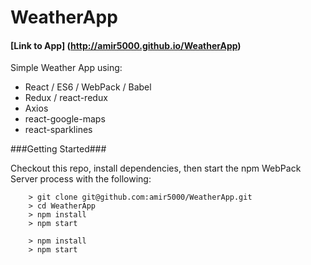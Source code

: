 # WeatherApp

#### [Link to App] (http://amir5000.github.io/WeatherApp)

Simple Weather App using:

* React / ES6 / WebPack / Babel
* Redux / react-redux
* Axios
* react-google-maps
* react-sparklines

###Getting Started###

Checkout this repo, install dependencies, then start the npm WebPack Server process with the following:

```
	> git clone git@github.com:amir5000/WeatherApp.git
	> cd WeatherApp
	> npm install
	> npm start
```

```
	> npm install
	> npm start
```
